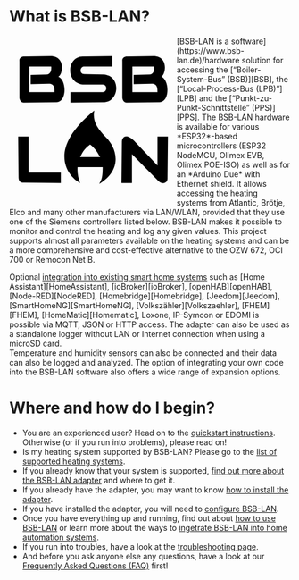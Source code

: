 # What is BSB-LAN?
<div style="float:left"><svg class='logo' viewBox='0 0 400 400' xmlns='http://www.w3.org/2000/svg' height=100% width=100%><path id='b' d='m98 47-63 1c-6 0-12 4-11 11v88c1 5 3 10 10 11l79-1c25-1 24-53 4-61 11-5 18-49-19-49zM48 72h52c1 10-2 18-11 19l-38 1v22l43-1c14 0 14 11 14 20H48Z'/><use href='#b' x='246'/><path d='m268 350 1-100c2-14 14-16 29-1l56 59v-69h25l-1 99c1 12-12 17-22 7l-63-64v69Zm-65-173c-112 90-67 155-34 173-4-11-7-23-6-38h60c0 29-4 31-8 40 57-35 42-86 15-112-21-21-32-40-27-63zm-10 81c13 10 18 20 24 30h-48c5-9 8-18 24-30zM21 239h25v86h77v25l-90-1s-11 1-11-12z M246 47v25h-68c-10 1-11 18 1 18l47 1c41 3 37 63 2 66l-82 1v-25h77c11 0 12-18 0-18h-48c-42-5-37-67 0-67z'/></svg></div>
[BSB-LAN is a software](https://www.bsb-lan.de)/hardware solution for accessing the [“Boiler-System-Bus” (BSB)][BSB], the [“Local-Process-Bus (LPB)”][LPB] and the [“Punkt-zu-Punkt-Schnittstelle” (PPS)][PPS]. The BSB-LAN hardware is available for various *ESP32*-based microcontrollers (ESP32 NodeMCU, Olimex EVB, Olimex POE-ISO) as well as for an *Arduino Due* with Ethernet shield. It allows accessing the heating systems from Atlantic, Brötje, Elco and many other manufacturers via LAN/WLAN, provided that they use one of the Siemens controllers listed below.  
BSB-LAN makes it possible to monitor and control the heating and log any given values. This project supports almost all parameters available on the heating systems and can be a more comprehensive and cost-effective alternative to the OZW 672, OCI 700 or Remocon Net B.

Optional [integration into existing smart home systems](homeautomation.md) such as [Home Assistant][HomeAssistant], [ioBroker][ioBroker], [openHAB][openHAB], [Node-RED][NodeRED], [Homebridge][Homebridge], [Jeedom][Jeedom], [SmartHomeNG][SmartHomeNG], [Volkszähler][Volkszaehler], [FHEM][FHEM], [HomeMatic][Homematic], Loxone, IP-Symcon or EDOMI is possible via MQTT, JSON or HTTP access. 
The adapter can also be used as a standalone logger without LAN or Internet connection when using a microSD card.  
Temperature and humidity sensors can also be connected and their data can also be logged and analyzed. The option of integrating your own code into the BSB-LAN software also offers a wide range of expansion options. 

# Where and how do I begin?
- You are an experienced user? Head on to the [quickstart instructions](quickstart.md). Otherwise (or if you run into problems), please read on!
- Is my heating system supported by BSB-LAN? Please go to the [list of supported heating systems](supported_heating_systems.md).
- If you already know that your system is supported, [find out more about the BSB-LAN adapter](bsb-lan_adapter.md) and where to get it.
- If you already have the adapter, you may want to know [how to install the adapter](install.md).
- If you have installed the adapter, you will need to [configure BSB-LAN](configure.md).
- Once you have everything up and running, find out about [how to use BSB-LAN](using.md) or learn more about the ways to [ingetrate BSB-LAN into home automation systems](homeautomation.md).
- If you run into troubles, have a look at the [troubleshooting page](troubleshooting.md).
- And before you ask anyone else any questions, have a look at our [Frequently Asked Questions (FAQ)](faq.md) first!
